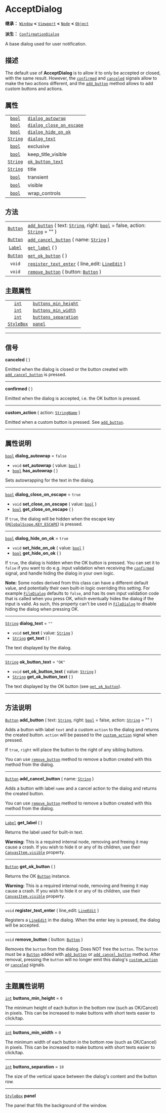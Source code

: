 <!-- ⚠ 请勿编辑本文件 ⚠ -->
<!-- 本文档使用脚本从 WeDot 引擎源码仓库生成。 -->
<!-- 生成脚本：https://github.com/WeDot-Engine/WeDot/tree/4.3/doc/tools/make_md.py； -->
<!-- 原文件：https://github.com/WeDot-Engine/WeDot/tree/4.3/doc/classes/AcceptDialog.xml。 -->

<div id="_class_acceptdialog"></div>

# AcceptDialog

**继承：** [`Window`](class_window.md) **<** [`Viewport`](class_viewport.md) **<** [`Node`](class_node.md) **<** [`Object`](class_object.md)

**派生：** [`ConfirmationDialog`](class_confirmationdialog.md)

A base dialog used for user notification.

## 描述

The default use of **AcceptDialog** is to allow it to only be accepted or closed, with the same result. However, the [`confirmed`](class_acceptdialog.md#class_acceptdialog_signal_confirmed) and [`canceled`](class_acceptdialog.md#class_acceptdialog_signal_canceled) signals allow to make the two actions different, and the [`add_button`](class_acceptdialog.md#class_acceptdialog_method_add_button) method allows to add custom buttons and actions.

## 属性

|||
|:-:|:--|
| [`bool`](class_bool.md)     | [`dialog_autowrap`](class_acceptdialog.md#class_acceptdialog_property_dialog_autowrap)               | ``false``                                                                                 |
| [`bool`](class_bool.md)     | [`dialog_close_on_escape`](class_acceptdialog.md#class_acceptdialog_property_dialog_close_on_escape) | ``true``                                                                                  |
| [`bool`](class_bool.md)     | [`dialog_hide_on_ok`](class_acceptdialog.md#class_acceptdialog_property_dialog_hide_on_ok)           | ``true``                                                                                  |
| [`String`](class_string.md) | [`dialog_text`](class_acceptdialog.md#class_acceptdialog_property_dialog_text)                       | ``""``                                                                                    |
| [`bool`](class_bool.md)     | exclusive                                                                                            | ``true`` (overrides [`Window`](class_window.md#class_window_property_exclusive))          |
| [`bool`](class_bool.md)     | keep_title_visible                                                                                   | ``true`` (overrides [`Window`](class_window.md#class_window_property_keep_title_visible)) |
| [`String`](class_string.md) | [`ok_button_text`](class_acceptdialog.md#class_acceptdialog_property_ok_button_text)                 | ``"OK"``                                                                                  |
| [`String`](class_string.md) | title                                                                                                | ``"Alert!"`` (overrides [`Window`](class_window.md#class_window_property_title))          |
| [`bool`](class_bool.md)     | transient                                                                                            | ``true`` (overrides [`Window`](class_window.md#class_window_property_transient))          |
| [`bool`](class_bool.md)     | visible                                                                                              | ``false`` (overrides [`Window`](class_window.md#class_window_property_visible))           |
| [`bool`](class_bool.md)     | wrap_controls                                                                                        | ``true`` (overrides [`Window`](class_window.md#class_window_property_wrap_controls))      |

## 方法

|||
|:-:|:--|
| [`Button`](class_button.md) | [`add_button`](class_acceptdialog.md#class_acceptdialog_method_add_button) ( text: [`String`](class_string.md), right: [`bool`](class_bool.md) = false, action: [`String`](class_string.md) = "" ) |
| [`Button`](class_button.md) | [`add_cancel_button`](class_acceptdialog.md#class_acceptdialog_method_add_cancel_button) ( name: [`String`](class_string.md) )                                                                     |
| [`Label`](class_label.md)   | [`get_label`](class_acceptdialog.md#class_acceptdialog_method_get_label) ( )                                                                                                                       |
| [`Button`](class_button.md) | [`get_ok_button`](class_acceptdialog.md#class_acceptdialog_method_get_ok_button) ( )                                                                                                               |
| `void`                      | [`register_text_enter`](class_acceptdialog.md#class_acceptdialog_method_register_text_enter) ( line_edit: [`LineEdit`](class_lineedit.md) )                                                        |
| `void`                      | [`remove_button`](class_acceptdialog.md#class_acceptdialog_method_remove_button) ( button: [`Button`](class_button.md) )                                                                           |

## 主题属性

|||
|:-:|:--|
| [`int`](class_int.md)           | [`buttons_min_height`](class_acceptdialog.md#class_acceptdialog_theme_constant_buttons_min_height) | ``0``  |
| [`int`](class_int.md)           | [`buttons_min_width`](class_acceptdialog.md#class_acceptdialog_theme_constant_buttons_min_width)   | ``0``  |
| [`int`](class_int.md)           | [`buttons_separation`](class_acceptdialog.md#class_acceptdialog_theme_constant_buttons_separation) | ``10`` |
| [`StyleBox`](class_stylebox.md) | [`panel`](class_acceptdialog.md#class_acceptdialog_theme_style_panel)                              |        |

<!-- rst-class:: classref-section-separator -->

---

## 信号

<div id="_class_class_acceptdialog_signal_canceled"></div>

**canceled** ( ) <div id="class_acceptdialog_signal_canceled"></div>

Emitted when the dialog is closed or the button created with [`add_cancel_button`](class_acceptdialog.md#class_acceptdialog_method_add_cancel_button) is pressed.

<!-- rst-class:: classref-item-separator -->

---

<div id="_class_class_acceptdialog_signal_confirmed"></div>

**confirmed** ( ) <div id="class_acceptdialog_signal_confirmed"></div>

Emitted when the dialog is accepted, i.e. the OK button is pressed.

<!-- rst-class:: classref-item-separator -->

---

<div id="_class_class_acceptdialog_signal_custom_action"></div>

**custom_action** ( action: [`StringName`](class_stringname.md) ) <div id="class_acceptdialog_signal_custom_action"></div>

Emitted when a custom button is pressed. See [`add_button`](class_acceptdialog.md#class_acceptdialog_method_add_button).

<!-- rst-class:: classref-section-separator -->

---

## 属性说明

<div id="_class_acceptdialog_property_dialog_autowrap"></div>

[`bool`](class_bool.md) **dialog_autowrap** = ``false`` <div id="class_acceptdialog_property_dialog_autowrap"></div>

- `void` **set_autowrap** ( value: [`bool`](class_bool.md) )
- [`bool`](class_bool.md) **has_autowrap** ( )

Sets autowrapping for the text in the dialog.

<!-- rst-class:: classref-item-separator -->

---

<div id="_class_acceptdialog_property_dialog_close_on_escape"></div>

[`bool`](class_bool.md) **dialog_close_on_escape** = ``true`` <div id="class_acceptdialog_property_dialog_close_on_escape"></div>

- `void` **set_close_on_escape** ( value: [`bool`](class_bool.md) )
- [`bool`](class_bool.md) **get_close_on_escape** ( )

If `true`, the dialog will be hidden when the escape key ([`@GlobalScope.KEY_ESCAPE`](class_@globalscope.md#class_@globalscope_constant_key_escape)) is pressed.

<!-- rst-class:: classref-item-separator -->

---

<div id="_class_acceptdialog_property_dialog_hide_on_ok"></div>

[`bool`](class_bool.md) **dialog_hide_on_ok** = ``true`` <div id="class_acceptdialog_property_dialog_hide_on_ok"></div>

- `void` **set_hide_on_ok** ( value: [`bool`](class_bool.md) )
- [`bool`](class_bool.md) **get_hide_on_ok** ( )

If `true`, the dialog is hidden when the OK button is pressed. You can set it to `false` if you want to do e.g. input validation when receiving the [`confirmed`](class_acceptdialog.md#class_acceptdialog_signal_confirmed) signal, and handle hiding the dialog in your own logic.

 **Note:** Some nodes derived from this class can have a different default value, and potentially their own built-in logic overriding this setting. For example [`FileDialog`](class_filedialog.md) defaults to `false`, and has its own input validation code that is called when you press OK, which eventually hides the dialog if the input is valid. As such, this property can't be used in [`FileDialog`](class_filedialog.md) to disable hiding the dialog when pressing OK.

<!-- rst-class:: classref-item-separator -->

---

<div id="_class_acceptdialog_property_dialog_text"></div>

[`String`](class_string.md) **dialog_text** = ``""`` <div id="class_acceptdialog_property_dialog_text"></div>

- `void` **set_text** ( value: [`String`](class_string.md) )
- [`String`](class_string.md) **get_text** ( )

The text displayed by the dialog.

<!-- rst-class:: classref-item-separator -->

---

<div id="_class_acceptdialog_property_ok_button_text"></div>

[`String`](class_string.md) **ok_button_text** = ``"OK"`` <div id="class_acceptdialog_property_ok_button_text"></div>

- `void` **set_ok_button_text** ( value: [`String`](class_string.md) )
- [`String`](class_string.md) **get_ok_button_text** ( )

The text displayed by the OK button (see [`get_ok_button`](class_acceptdialog.md#class_acceptdialog_method_get_ok_button)).

<!-- rst-class:: classref-section-separator -->

---

## 方法说明

<div id="_class_acceptdialog_method_add_button"></div>

[`Button`](class_button.md) **add_button** ( text: [`String`](class_string.md), right: [`bool`](class_bool.md) = false, action: [`String`](class_string.md) = "" )<div id="class_acceptdialog_method_add_button"></div>

Adds a button with label `text` and a custom `action` to the dialog and returns the created button. `action` will be passed to the [`custom_action`](class_acceptdialog.md#class_acceptdialog_signal_custom_action) signal when pressed.

If `true`, `right` will place the button to the right of any sibling buttons.

You can use [`remove_button`](class_acceptdialog.md#class_acceptdialog_method_remove_button) method to remove a button created with this method from the dialog.

<!-- rst-class:: classref-item-separator -->

---

<div id="_class_acceptdialog_method_add_cancel_button"></div>

[`Button`](class_button.md) **add_cancel_button** ( name: [`String`](class_string.md) )<div id="class_acceptdialog_method_add_cancel_button"></div>

Adds a button with label `name` and a cancel action to the dialog and returns the created button.

You can use [`remove_button`](class_acceptdialog.md#class_acceptdialog_method_remove_button) method to remove a button created with this method from the dialog.

<!-- rst-class:: classref-item-separator -->

---

<div id="_class_acceptdialog_method_get_label"></div>

[`Label`](class_label.md) **get_label** ( )<div id="class_acceptdialog_method_get_label"></div>

Returns the label used for built-in text.

 **Warning:** This is a required internal node, removing and freeing it may cause a crash. If you wish to hide it or any of its children, use their [`CanvasItem.visible`](class_canvasitem.md#class_canvasitem_property_visible) property.

<!-- rst-class:: classref-item-separator -->

---

<div id="_class_acceptdialog_method_get_ok_button"></div>

[`Button`](class_button.md) **get_ok_button** ( )<div id="class_acceptdialog_method_get_ok_button"></div>

Returns the OK [`Button`](class_button.md) instance.

 **Warning:** This is a required internal node, removing and freeing it may cause a crash. If you wish to hide it or any of its children, use their [`CanvasItem.visible`](class_canvasitem.md#class_canvasitem_property_visible) property.

<!-- rst-class:: classref-item-separator -->

---

<div id="_class_acceptdialog_method_register_text_enter"></div>

`void` **register_text_enter** ( line_edit: [`LineEdit`](class_lineedit.md) )<div id="class_acceptdialog_method_register_text_enter"></div>

Registers a [`LineEdit`](class_lineedit.md) in the dialog. When the enter key is pressed, the dialog will be accepted.

<!-- rst-class:: classref-item-separator -->

---

<div id="_class_acceptdialog_method_remove_button"></div>

`void` **remove_button** ( button: [`Button`](class_button.md) )<div id="class_acceptdialog_method_remove_button"></div>

Removes the `button` from the dialog. Does NOT free the `button`. The `button` must be a [`Button`](class_button.md) added with [`add_button`](class_acceptdialog.md#class_acceptdialog_method_add_button) or [`add_cancel_button`](class_acceptdialog.md#class_acceptdialog_method_add_cancel_button) method. After removal, pressing the `button` will no longer emit this dialog's [`custom_action`](class_acceptdialog.md#class_acceptdialog_signal_custom_action) or [`canceled`](class_acceptdialog.md#class_acceptdialog_signal_canceled) signals.

<!-- rst-class:: classref-section-separator -->

---

## 主题属性说明

<div id="_class_acceptdialog_theme_constant_buttons_min_height"></div>

[`int`](class_int.md) **buttons_min_height** = ``0`` <div id="class_acceptdialog_theme_constant_buttons_min_height"></div>

The minimum height of each button in the bottom row (such as OK/Cancel) in pixels. This can be increased to make buttons with short texts easier to click/tap.

<!-- rst-class:: classref-item-separator -->

---

<div id="_class_acceptdialog_theme_constant_buttons_min_width"></div>

[`int`](class_int.md) **buttons_min_width** = ``0`` <div id="class_acceptdialog_theme_constant_buttons_min_width"></div>

The minimum width of each button in the bottom row (such as OK/Cancel) in pixels. This can be increased to make buttons with short texts easier to click/tap.

<!-- rst-class:: classref-item-separator -->

---

<div id="_class_acceptdialog_theme_constant_buttons_separation"></div>

[`int`](class_int.md) **buttons_separation** = ``10`` <div id="class_acceptdialog_theme_constant_buttons_separation"></div>

The size of the vertical space between the dialog's content and the button row.

<!-- rst-class:: classref-item-separator -->

---

<div id="_class_acceptdialog_theme_style_panel"></div>

[`StyleBox`](class_stylebox.md) **panel** <div id="class_acceptdialog_theme_style_panel"></div>

The panel that fills the background of the window.

[^virtual]: 本方法通常需要用户覆盖才能生效。
[^const]: 本方法无副作用，不会修改该实例的任何成员变量。
[^vararg]: 本方法除了能接受在此处描述的参数外，还能够继续接受任意数量的参数。
[^constructor]: 本方法用于构造某个类型。
[^static]: 调用本方法无需实例，可直接使用类名进行调用。
[^operator]: 本方法描述的是使用本类型作为左操作数的有效运算符。
[^bitfield]: 这个值是由下列位标志构成位掩码的整数。
[^void]: 无返回值。
